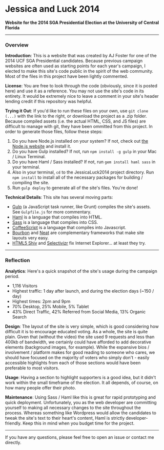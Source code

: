 # Jessica and Luck 2014

**Website for the 2014 SGA Presidential Election at the University of Central Florida**

---

### Overview

**Introduction**: This is a website that was created by AJ Foster for one of the 2014 UCF SGA Presidential candidates.  Because previous campaign websites are often used as starting points for each year's campaign, I elected to make this site's code public in the spirit of the web community.  Most of the files in this project have been lightly commented.

**License**: You are free to look through the code (obviously, since it is posted here) and use it as a reference.  You may not use the site's code in its entirety.  It would be extremely nice to leave a comment in your site's header lending credit if this repository was helpful.

**Trying it Out**: If you'd like to run these files on your own, use `git clone (...)` with the link to the right, or download the project as a .zip folder.  Because compiled assets (i.e. the actual HTML, CSS, and JS files) are difficult to manage with git, they have been ommitted from this project.  In order to generate those files, follow these steps:

1. Do you have Node.js installed on your system?  If not, check out [the Node.js website](http://nodejs.org) and install it.
2. Do you have Gulp installed?  If not, run `npm install -g gulp` in your Mac / Linux Terminal.
3. Do you have Haml / Sass installed?  If not, run `gem install haml sass` in your terminal.
4. Also in your terminal, `cd` to the JessicaLuck2014 project directory.  Run `npm install` to install all of the necessary packages for building / compiling the site.
5. Run `gulp deploy` to generate all of the site's files.  You're done!

**Technical Details**: This site has several moving parts:

* [Gulp](http://gulpjs.com/) (a JavaScript task runner, like Grunt) compiles the site's assets. See `Gulpfile.js` for more commentary.
* [Haml](http://haml.info/) is a language that compiles into HTML.
* [Sass](http://sass-lang.com/) is a language that compiles into CSS.
* [CoffeeScript](http://coffeescript.org/) is a language that compiles into Javascript.
* [Bourbon](http://bourbon.io/) and [Neat](http://neat.bourbon.io/) are complementary frameworks that make site layouts very easy.
* [HTML5 Shiv](https://code.google.com/p/html5shiv/) and [Selectivizr](http://selectivizr.com/) fix Internet Explorer... at least they try.

---

### Reflection

**Analytics**: Here's a quick snapshot of the site's usage during the campaign period.

* 1,116 Visitors
* Highest traffic: 1 day after launch, and during the election days (~150 / day)
* Highest times: 2pm and 9pm
* 70% Desktop, 25% Mobile, 5% Tablet
* 43% Direct Traffic, 42% Referred from Social Media, 13% Organic Search

**Design**: The layout of the site is very simple, which is good considering how difficult it is to encourage educated voting.  As a whole, the site is quite plain.  Given that (without the video) the site used 9 requests and less than 400kb of bandwidth, we certainly could have afforded to add decorative elements (background images, for example).  While the expansive bios / involvement / platform makes for good reading to someone who cares, we should have focused on the majority of voters who simply don't - easily accessible highlights from each of those sections would have been preferable to most visitors.

**Usage**: Having a section to highlight supporters is a good idea, but it didn't work within the small timeframe of the election.  It all depends, of course, on how many people offer their photo.

**Maintenance**: Using Sass / Haml like this is great for rapid prototyping and quick deployment.  Unfortunately, you as the web developer are committing yourself to making all necessary changes to the site throughout the process.  Whereas something like Wordpress would allow the candidates to tweak the site's text to their heart's content, Haml is strictly developer-friendly.  Keep this in mind when you budget time for the project.

---

If you have any questions, please feel free to open an issue or contact me directly.